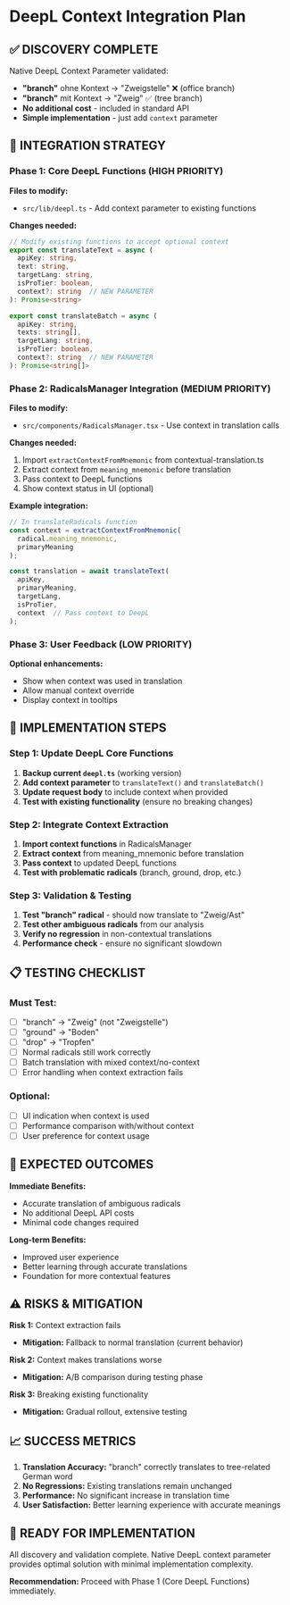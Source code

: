 # DeepL Context Integration Plan

## ✅ DISCOVERY COMPLETE

Native DeepL Context Parameter validated:
- **"branch"** ohne Kontext → "Zweigstelle" ❌ (office branch)  
- **"branch"** mit Kontext → "Zweig" ✅ (tree branch)
- **No additional cost** - included in standard API
- **Simple implementation** - just add `context` parameter

## 🎯 INTEGRATION STRATEGY

### Phase 1: Core DeepL Functions (HIGH PRIORITY)
**Files to modify:**
- `src/lib/deepl.ts` - Add context parameter to existing functions

**Changes needed:**
```typescript
// Modify existing functions to accept optional context
export const translateText = async (
  apiKey: string,
  text: string,
  targetLang: string,
  isProTier: boolean,
  context?: string  // NEW PARAMETER
): Promise<string>

export const translateBatch = async (
  apiKey: string,
  texts: string[],
  targetLang: string,
  isProTier: boolean,
  context?: string  // NEW PARAMETER
): Promise<string[]>
```

### Phase 2: RadicalsManager Integration (MEDIUM PRIORITY)
**Files to modify:**
- `src/components/RadicalsManager.tsx` - Use context in translation calls

**Changes needed:**
1. Import `extractContextFromMnemonic` from contextual-translation.ts
2. Extract context from `meaning_mnemonic` before translation
3. Pass context to DeepL functions
4. Show context status in UI (optional)

**Example integration:**
```typescript
// In translateRadicals function
const context = extractContextFromMnemonic(
  radical.meaning_mnemonic,
  primaryMeaning
);

const translation = await translateText(
  apiKey,
  primaryMeaning,
  targetLang,
  isProTier,
  context  // Pass context to DeepL
);
```

### Phase 3: User Feedback (LOW PRIORITY)
**Optional enhancements:**
- Show when context was used in translation
- Allow manual context override
- Display context in tooltips

## 🔧 IMPLEMENTATION STEPS

### Step 1: Update DeepL Core Functions
1. **Backup current `deepl.ts`** (working version)
2. **Add context parameter** to `translateText()` and `translateBatch()`
3. **Update request body** to include context when provided
4. **Test with existing functionality** (ensure no breaking changes)

### Step 2: Integrate Context Extraction
1. **Import context functions** in RadicalsManager
2. **Extract context** from meaning_mnemonic before translation
3. **Pass context** to updated DeepL functions
4. **Test with problematic radicals** (branch, ground, drop, etc.)

### Step 3: Validation & Testing
1. **Test "branch" radical** - should now translate to "Zweig/Ast"
2. **Test other ambiguous radicals** from our analysis
3. **Verify no regression** in non-contextual translations
4. **Performance check** - ensure no significant slowdown

## 📋 TESTING CHECKLIST

### Must Test:
- [ ] "branch" → "Zweig" (not "Zweigstelle")
- [ ] "ground" → "Boden" 
- [ ] "drop" → "Tropfen"
- [ ] Normal radicals still work correctly
- [ ] Batch translation with mixed context/no-context
- [ ] Error handling when context extraction fails

### Optional:
- [ ] UI indication when context is used
- [ ] Performance comparison with/without context
- [ ] User preference for context usage

## 🚀 EXPECTED OUTCOMES

**Immediate Benefits:**
- Accurate translation of ambiguous radicals
- No additional DeepL API costs
- Minimal code changes required

**Long-term Benefits:**
- Improved user experience
- Better learning through accurate translations
- Foundation for more contextual features

## ⚠️ RISKS & MITIGATION

**Risk 1:** Context extraction fails
- **Mitigation:** Fallback to normal translation (current behavior)

**Risk 2:** Context makes translations worse
- **Mitigation:** A/B comparison during testing phase

**Risk 3:** Breaking existing functionality
- **Mitigation:** Gradual rollout, extensive testing

## 📈 SUCCESS METRICS

1. **Translation Accuracy:** "branch" correctly translates to tree-related German word
2. **No Regressions:** Existing translations remain unchanged
3. **Performance:** No significant increase in translation time
4. **User Satisfaction:** Better learning experience with accurate meanings

## 🏁 READY FOR IMPLEMENTATION

All discovery and validation complete. Native DeepL context parameter provides optimal solution with minimal implementation complexity.

**Recommendation:** Proceed with Phase 1 (Core DeepL Functions) immediately.
